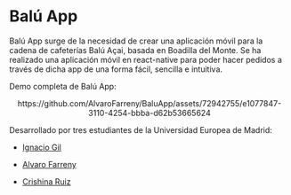 # Balú App

Balú App surge de la necesidad de crear una aplicación móvil para la cadena de cafeterías Balú Açai, basada en Boadilla del Monte. Se ha realizado una aplicación
móvil en react-native para poder hacer pedidos a través de dicha app de una forma fácil, sencilla e intuitiva.

Demo completa de Balú App:

<center>
https://github.com/AlvaroFarreny/BaluApp/assets/72942755/e1077847-3110-4254-bbba-d62b53665624
</center>

Desarrollado por tres estudiantes de la Universidad Europea de Madrid:

- [Ignacio Gil](https://github.com/Ignaciogg)

- [Alvaro Farreny](https://github.com/AlvaroFarreny)

- [Crishina Ruiz](https://github.com/crisdmt)
